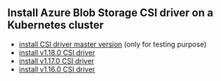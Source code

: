 ## Install Azure Blob Storage CSI driver on a Kubernetes cluster

 - [install CSI driver master version](./install-csi-driver-master.md) (only for testing purpose)
 - [install v1.18.0 CSI driver](./install-csi-driver-v1.18.0.md)
 - [install v1.17.0 CSI driver](./install-csi-driver-v1.17.0.md)
 - [install v1.16.0 CSI driver](./install-csi-driver-v1.16.0.md)
